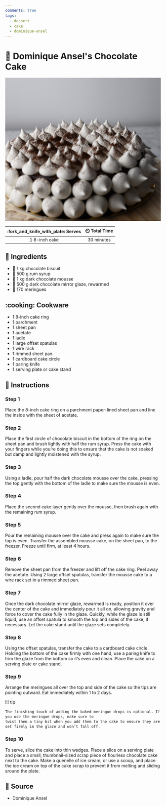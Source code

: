 ```yaml
---
comments: true
tags:
  - dessert
  - cake
  - dominique-ansel
---
```

# :cake: Dominique Ansel's Chocolate Cake

![Dominique Ansel's Chocolate Cake](../../assets/images/dominique-ansel's-chocolate-cake.png)

| :fork_and_knife_with_plate: Serves | :timer_clock: Total Time |
|:----------------------------------:|:-----------------------: |
| 1 8-inch cake | 30 minutes |

## :salt: Ingredients

- :cake: 1 kg chocolate biscuit
- :maple_leaf: 500 g rum syrup
- :chocolate_bar: 1 kg dark chocolate mousse
- :custard: 500 g dark chocolate mirror glaze, rewarmed
- :egg: 170 meringues

## :cooking: Cookware

- 1 8-inch cake ring
- 1 parchment
- 1 sheet pan
- 1 acetate
- 1 ladle
- 1 large offset spatulas
- 1 wire rack
- 1 rimmed sheet pan
- 1 cardboard cake circle
- 1 paring knife
- 1 serving plate or cake stand

## :pencil: Instructions

### Step 1

Place the 8-inch cake ring on a parchment paper-lined sheet pan and line the inside with the sheet of acetate.

### Step 2

Place the first circle of chocolate biscuit in the bottom of the ring on the sheet pan and brush lightly with half the
rum syrup. Press the cake with your fingers while you’re doing this to ensure that the cake is not soaked but damp and
lightly moistened with the syrup.

### Step 3

Using a ladle, pour half the dark chocolate mousse over the cake, pressing the top gently with the bottom of the ladle
to make sure the mousse is even.

### Step 4

Place the second cake layer gently over the mousse, then brush again with the remaining rum syrup.

### Step 5

Pour the remaining mousse over the cake and press again to make sure the top is even. Transfer the assembled mousse
cake, on the sheet pan, to the freezer. Freeze until firm, at least 4 hours.

### Step 6

Remove the sheet pan from the freezer and lift off the cake ring. Peel away the acetate. Using 2 large offset spatulas,
transfer the mousse cake to a wire rack set in a rimmed sheet pan.

### Step 7

Once the dark chocolate mirror glaze, rewarmed is ready, position it over the center of the cake and immediately pour it
all on, allowing gravity and force to cover the cake fully in the glaze. Quickly, while the glaze is still liquid, use
an offset spatula to smooth the top and sides of the cake, if necessary. Let the cake stand until the glaze sets
completely.

### Step 8

Using the offset spatulas, transfer the cake to a cardboard cake circle. Holding the bottom of the cake firmly with one
hand, use a paring knife to trim the glaze from the bottom so it’s even and clean. Place the cake on a serving plate
or cake stand.

### Step 9

Arrange the meringues all over the top and side of the cake so the tips are pointing outward. Eat immediately within 1
to 2 days.

!!! tip

    The finishing touch of adding the baked meringue drops is optional. If you use the meringue drops, make sure to
    twist them a tiny bit when you add them to the cake to ensure they are set firmly in the glaze and won’t fall off.

### Step 10

To serve, slice the cake into thin wedges. Place a slice on a serving plate and place a small, thumbnail-sized scrap
piece of flourless chocolate cake next to the cake. Make a quenelle of ice cream, or use a scoop, and place the ice
cream on top of the cake scrap to prevent it from melting and sliding around the plate.

## :link: Source

- Dominique Ansel
